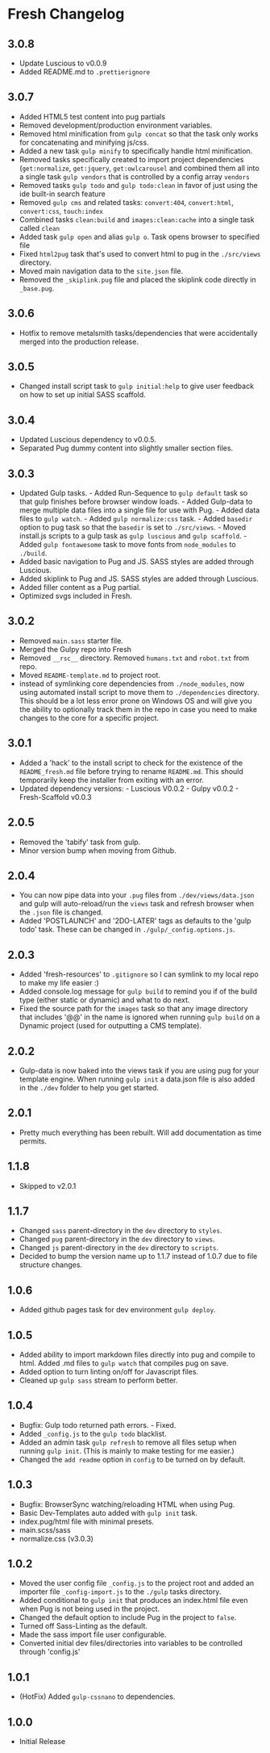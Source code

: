 Fresh Changelog
==================

3.0.8
------------------
- Update Luscious to v0.0.9
- Added README.md to `.prettierignore`

3.0.7
------------------
- Added HTML5 test content into pug partials
- Removed development/production environment variables.
- Removed html minification from `gulp concat` so that the task only works for concatenating and minifying js/css.
- Added a new task `gulp minify` to specifically handle html minification.
- Removed tasks specifically created to import project dependencies (`get:normalize`, `get:jquery`, `get:owlcarousel` and combined them all into a single task `gulp vendors` that is controlled by a config array `vendors`
- Removed tasks `gulp todo` and `gulp todo:clean` in favor of just using the ide built-in search feature
- Removed `gulp cms` and related tasks: `convert:404`, `convert:html`, `convert:css`, `touch:index`
- Combined tasks `clean:build` and `images:clean:cache` into a single task called `clean`
- Added task `gulp open` and alias `gulp o`. Task opens browser to specified file
- Fixed `html2pug` task that's used to convert html to pug in the `./src/views` directory.
- Moved main navigation data to the `site.json` file.
- Removed the `_skiplink.pug` file and placed the skiplink code directly in `_base.pug`.

3.0.6
------------------
- Hotfix to remove metalsmith tasks/dependencies that were accidentally merged into the production release.

3.0.5
------------------
- Changed install script task to `gulp initial:help` to give user feedback on how to set up initial SASS scaffold.

3.0.4
------------------
- Updated Luscious dependency to v0.0.5.
- Separated Pug dummy content into slightly smaller section files.

3.0.3
------------------
- Updated Gulp tasks. - Added Run-Sequence to `gulp default` task so that gulp finishes before browser window loads. - Added Gulp-data to merge multiple data files into a single file for use with Pug. - Added data files to `gulp watch`. - Added `gulp normalize:css` task. - Added `basedir` option to pug task so that the `basedir` is set to `./src/views`. - Moved install.js scripts to a gulp task as `gulp luscious` and `gulp scaffold`. - Added `gulp fontawesome` task to move fonts from `node_modules` to `./build`.
- Added basic navigation to Pug and JS. SASS styles are added through Luscious.
- Added skiplink to Pug and JS. SASS styles are added through Luscious.
- Added filler content as a Pug partial.
- Optimized svgs included in Fresh.

3.0.2
------------------
- Removed `main.sass` starter file.
- Merged the Gulpy repo into Fresh
- Removed `__rsc__` directory. Removed `humans.txt` and `robot.txt` from repo.
- Moved `README-template.md` to project root.
- instead of symlinking core dependencies from `./node_modules`, now using automated install script to move them to `./dependencies` directory. This should be a lot less error prone on Windows OS and will give you the ability to optionally track them in the repo in case you need to make changes to the core for a specific project.

3.0.1
------------------
- Added a 'hack' to the install script to check for the existence of the `README_fresh.md` file before trying to rename `README.md`. This should temporarily keep the installer from exiting with an error.
- Updated dependency versions: - Luscious V0.0.2 - Gulpy v0.0.2 - Fresh-Scaffold v0.0.3

2.0.5
------------------
- Removed the 'tabify' task from gulp.
- Minor version bump when moving from Github.

2.0.4
------------------
- You can now pipe data into your `.pug` files from `./dev/views/data.json` and gulp will auto-reload/run the `views` task and refresh browser when the `.json` file is changed.
- Added 'POSTLAUNCH' and '2DO-LATER' tags as defaults to the 'gulp todo' task. These can be changed in `./gulp/_config.options.js`.

2.0.3
------------------
- Added 'fresh-resources' to `.gitignore` so I can symlink to my local repo to make my life easier :)
- Added console.log message for `gulp build` to remind you if of the build type (either static or dynamic) and what to do next.
- Fixed the source path for the `images` task so that any image directory that includes '@@' in the name is ignored when running `gulp build` on a Dynamic project (used for outputting a CMS template).

2.0.2
------------------
- Gulp-data is now baked into the views task if you are using pug for your template engine. When running `gulp init` a data.json file is also added in the `./dev` folder to help you get started.

2.0.1
------------------
- Pretty much everything has been rebuilt. Will add documentation as time permits.

1.1.8
------------------
- Skipped to v2.0.1

1.1.7
------------------
- Changed `sass` parent-directory in the `dev` directory to `styles`.
- Changed `pug` parent-directory in the `dev` directory to `views`.
- Changed `js` parent-directory in the `dev` directory to `scripts`.
- Decided to bump the version name up to 1.1.7 instead of 1.0.7 due to file structure changes.

1.0.6
------------------
- Added github pages task for dev environment `gulp deploy`.

1.0.5
------------------
- Added ability to import markdown files directly into pug and compile to html. Added .md files to `gulp watch` that compiles pug on save.
- Added option to turn linting on/off for Javascript files.
- Cleaned up `gulp sass` stream to perform better.

1.0.4
------------------
- Bugfix: Gulp todo returned path errors. - Fixed.
- Added `_config.js` to the `gulp todo` blacklist.
- Added an admin task `gulp refresh` to remove all files setup when running `gulp init`. (This is mainly to make testing for me easier.)
- Changed the `add readme` option in `config` to be turned on by default.

1.0.3
------------------
- Bugfix: BrowserSync watching/reloading HTML when using Pug.
- Basic Dev-Templates auto added with `gulp init` task.
- index.pug/html file with minimal presets.
- main.scss/sass
- normalize.css (v3.0.3)

1.0.2
------------------
- Moved the user config file `_config.js` to the project root and added an importer file `_config-import.js` to the `./gulp` tasks directory.
- Added conditional to `gulp init` that produces an index.html file even when Pug is not being used in the project.
- Changed the default option to include Pug in the project to `false`.
- Turned off Sass-Linting as the default.
- Made the sass import file user configurable.
- Converted initial dev files/directories into variables to be controlled through 'config.js'

1.0.1
------------------
- (HotFix) Added `gulp-cssnano` to dependencies.

1.0.0
------------------
- Initial Release